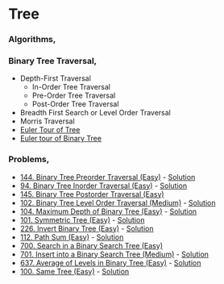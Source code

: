 # Tree
### Algorithms,
### Binary Tree Traversal,
- Depth-First Traversal
    - In-Order Tree Traversal
    - Pre-Order Tree Traversal
    - Post-Order Tree Traversal
- Breadth First Search or Level Order Traversal
- Morris Traversal
- [Euler Tour of Tree](https://www.geeksforgeeks.org/euler-tour-tree/)
- [Euler tour of Binary Tree](https://www.geeksforgeeks.org/euler-tour-binary-tree/)

### Problems,
- [144. Binary Tree Preorder Traversal (Easy)](https://leetcode.com/problems/binary-tree-preorder-traversal/) - [Solution](https://www.youtube.com/watch?v=Bfqd8BsPVuw)
- [94. Binary Tree Inorder Traversal (Easy)](https://leetcode.com/problems/binary-tree-inorder-traversal/) - [Solution](https://www.youtube.com/watch?v=QxFOR8sQuB4)
- [145. Binary Tree Postorder Traversal (Easy)](https://leetcode.com/problems/binary-tree-postorder-traversal/)
- [102. Binary Tree Level Order Traversal (Medium)](https://leetcode.com/problems/binary-tree-level-order-traversal/) - [Solution](https://www.youtube.com/watch?v=sFDNL6r5aDM)
- [104. Maximum Depth of Binary Tree (Easy)](https://leetcode.com/problems/maximum-depth-of-binary-tree/) - [Solution](https://www.youtube.com/watch?v=dvmoHr5cN80)
- [101. Symmetric Tree (Easy)](https://leetcode.com/problems/symmetric-tree/) - [Solution](https://www.youtube.com/watch?v=nKggNAiEpBE)
- [226. Invert Binary Tree (Easy)](https://leetcode.com/problems/invert-binary-tree/) - [Solution](https://www.youtube.com/watch?v=OnSn2XEQ4MY)
- [112. Path Sum (Easy)](https://leetcode.com/problems/path-sum/) - [Solution](https://www.youtube.com/watch?v=UYiOUI19iHE)
- [700. Search in a Binary Search Tree (Easy)](https://leetcode.com/problems/search-in-a-binary-search-tree/)
- [701. Insert into a Binary Search Tree (Medium)](https://leetcode.com/problems/insert-into-a-binary-search-tree/) - [Solution](https://www.youtube.com/watch?v=FiFiNvM29ps&ab_channel=takeUforward)
- [637. Average of Levels in Binary Tree (Easy)](https://leetcode.com/problems/average-of-levels-in-binary-tree/) - [Solution](https://www.youtube.com/watch?v=Al2OvfNo7o8&ab_channel=AlgorithmsMadeEasy)
- [100. Same Tree (Easy)](https://leetcode.com/problems/same-tree/) - [Solution](https://www.youtube.com/watch?v=4L1ti5k5ja4&ab_channel=AlgorithmsMadeEasy)

